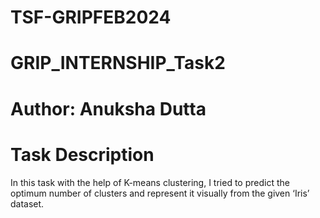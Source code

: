# TSF-GRIPFEB2024

# GRIP_INTERNSHIP_Task2

# Author: Anuksha Dutta

# Task Description
In this task with the help of K-means clustering, I tried to predict the optimum number of clusters and represent it visually from the given ‘Iris’ dataset.
